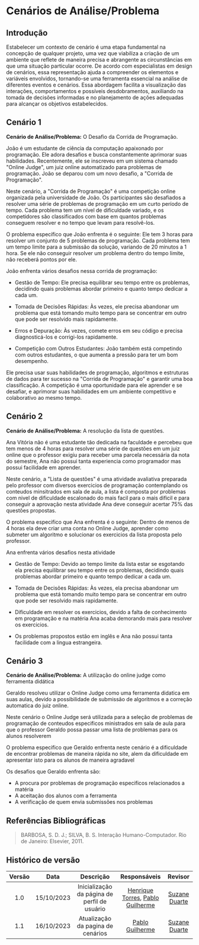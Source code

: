# **Cenários de Análise/Problema**

## Introdução

Estabelecer um contexto de cenário é uma etapa fundamental na concepção de qualquer projeto, uma vez que viabiliza a criação de um ambiente que reflete de maneira precisa e abrangente as circunstâncias em que uma situação particular ocorre. De acordo com especialistas em design de cenários, essa representação ajuda a compreender os elementos e variáveis envolvidos, tornando-se uma ferramenta essencial na análise de diferentes eventos e cenários. Essa abordagem facilita a visualização das interações, comportamentos e possíveis desdobramentos, auxiliando na tomada de decisões informadas e no planejamento de ações adequadas para alcançar os objetivos estabelecidos.

## **Cenário 1**

**Cenário de Análise/Problema:** O Desafio da Corrida de Programação.

João é um estudante de ciência da computação apaixonado por programação. Ele adora desafios e busca constantemente aprimorar suas habilidades. Recentemente, ele se inscreveu em um sistema chamado "Online Judge", um juiz online automatizado para problemas de programação. João se deparou com um novo desafio, a "Corrida de Programação".

Neste cenário, a "Corrida de Programação" é uma competição online organizada pela universidade de João. Os participantes são desafiados a resolver uma série de problemas de programação em um curto período de tempo. Cada problema tem um nível de dificuldade variado, e os competidores são classificados com base em quantos problemas conseguem resolver e no tempo que levam para resolvê-los.

O problema específico que João enfrenta é o seguinte: Ele tem 3 horas para resolver um conjunto de 5 problemas de programação. Cada problema tem um tempo limite para a submissão da solução, variando de 20 minutos a 1 hora. Se ele não conseguir resolver um problema dentro do tempo limite, não receberá pontos por ele.

João enfrenta vários desafios nessa corrida de programação:

- Gestão de Tempo: Ele precisa equilibrar seu tempo entre os problemas, decidindo quais problemas abordar primeiro e quanto tempo dedicar a cada um.

- Tomada de Decisões Rápidas: Às vezes, ele precisa abandonar um problema que está tomando muito tempo para se concentrar em outro que pode ser resolvido mais rapidamente.

- Erros e Depuração: Às vezes, comete erros em seu código e precisa diagnosticá-los e corrigi-los rapidamente.

- Competição com Outros Estudantes: João também está competindo com outros estudantes, o que aumenta a pressão para ter um bom desempenho.

Ele precisa usar suas habilidades de programação, algoritmos e estruturas de dados para ter sucesso na "Corrida de Programação" e garantir uma boa classificação. A competição é uma oportunidade para ele aprender e se desafiar, e aprimorar suas habilidades em um ambiente competitivo e colaborativo ao mesmo tempo.

## **Cenário 2**

**Cenário de Análise/Problema:** A resolução da lista de questões.

Ana Vitória não é uma estudante tão dedicada na faculdade e percebeu que tem menos de 4 horas para resolver uma série de questões em um juiz online que o professor exigiu para receber uma parcela necessária da nota do semestre, Ana não possui tanta experiencia como programador mas possui facilidade em aprender.

Neste cenário, a "Lista de questões" é uma atividade avaliativa preparada pelo professor com diversos exercicios de programação contemplando os conteudos minsitrados em sala de aula, a lista é composta por problemas com nivel de dificuldade escalonado do mais facil para o mais dificil e para conseguir a aprovação nesta atividade Ana deve conseguir acertar 75% das questões propostas.

O problema especifico que Ana enfrenta é o seguinte: Dentro de menos de 4 horas ela deve criar uma conta no Online Judge, aprender como submeter um algoritmo e solucionar os exercicios da lista proposta pelo professor.

Ana enfrenta vários desafios nesta atividade

- Gestão de Tempo: Devido ao tempo limite da lista estar se esgotando ela precisa equilibrar seu tempo entre os problemas, decidindo quais problemas abordar primeiro e quanto tempo dedicar a cada um.

- Tomada de Decisões Rápidas: Às vezes, ela precisa abandonar um problema que está tomando muito tempo para se concentrar em outro que pode ser resolvido mais rapidamente.

- Dificuldade em resolver os exercicios, devido a falta de conhecimento em programação e na matéria Ana acaba demorando mais para resolver os exercicios.

- Os problemas propostos estão em inglês e Ana não possui tanta facilidade com a lingua estrangeira.

## **Cenário 3**

**Cenário de Análise/Problema:** A utilização do online judge como ferramenta didática

Geraldo resolveu utilizar o Online Judge como uma ferramenta didatica em suas aulas, devido a possibilidade de submissão de algoritmos e a correção automatica do juiz online.

Neste cenário o Online Judge será utilizada para a seleção de problemas de programação de conteudos especificos ministrados em sala de aula para que o professor Geraldo possa passar uma lista de problemas para os alunos resolverem

O problema especifico que Geraldo enfrenta neste cenário é a dificuldade de encontrar problemas de maneira rápida no site, alem da dificuldade em apresentar isto para os alunos de maneira agradavel

Os desafios que Geraldo enfrenta são:

- A procura por problemas de programação especificos relacionados a matéria
- A aceitação dos alunos com a ferramenta
- A verificação de quem envia submissões nos problemas

## Referências Bibliográficas


> BARBOSA, S. D. J.; SILVA, B. S. Interação Humano-Computador. Rio de Janeiro: Elsevier, 2011.

## Histórico de versão

| Versão |    Data    |                  Descrição                   |         Responsáveis          |    Revisor    |
| :----: | :--------: | :------------------------------------------: | :---------------------------: | :-----------: |
|  1.0   | 15/10/2023 | Inicialização da página de perfil de usuário | [Henrique Torres](https://github.com/henriqtorresl), [Pablo Guilherme](https://github.com/PabloGJBS) |  [Suzane Duarte](https://github.com/suzaneduarte)|
|  1.1   | 16/10/2023 | Atualização da pagina de cenários | [Pablo Guilherme](https://github.com/PabloGJBS) | [Suzane Duarte](https://github.com/suzaneduarte) |

